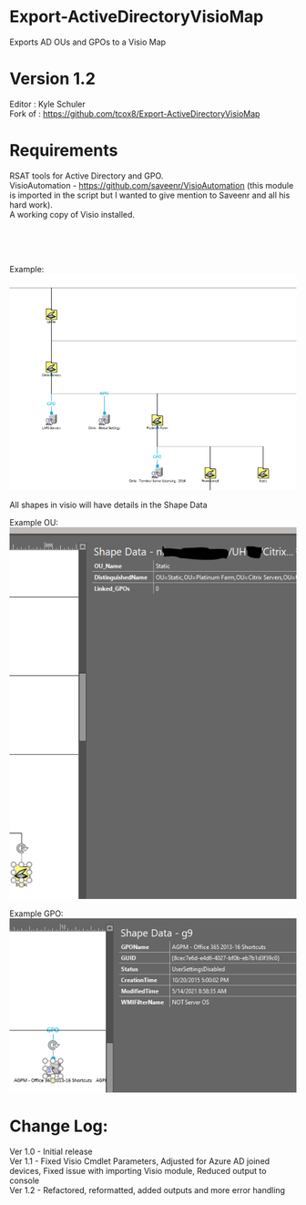 # Export-ActiveDirectoryVisioMap
Exports AD OUs and GPOs to a Visio Map

# Version 1.2
Editor : Kyle Schuler</br>
Fork of : https://github.com/tcox8/Export-ActiveDirectoryVisioMap

# Requirements
RSAT tools for Active Directory and GPO. </br>
VisioAutomation - https://github.com/saveenr/VisioAutomation  (this module is imported in the script but I wanted to give mention to Saveenr and all his hard work). </br>
A working copy of Visio installed.

</br>
</br>
</br>

Example:
![Example Picture](ExampleImages/ExamplePicture.PNG?raw=true)


All shapes in visio will have details in the Shape Data

Example OU:
![Example OU Details](ExampleImages/ExampleOUdetails.png?raw=true)

Example GPO:
![Example GPO Details](ExampleImages/ExampleGPOdetails.png?raw=true)


# Change Log: 
Ver 1.0 - Initial release</br>
Ver 1.1 - Fixed Visio Cmdlet Parameters, Adjusted for Azure AD joined devices, Fixed issue with importing Visio module, Reduced output to console</br>
Ver 1.2 - Refactored, reformatted, added outputs and more error handling